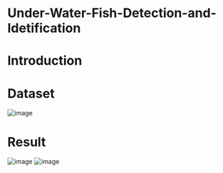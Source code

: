 # Under-Water-Fish-Detection-and-Idetification
# Introduction
# Dataset
![image](https://user-images.githubusercontent.com/96630179/191557729-1331520a-2262-48aa-b6b3-e971d3110ee7.png)
# Result
![image](https://user-images.githubusercontent.com/96630179/190478358-580fd95f-eb18-4d44-b56e-55fc306699fd.png)
![image](https://user-images.githubusercontent.com/96630179/190894816-0763a72f-1542-43dd-95f2-f15596781c88.png)
